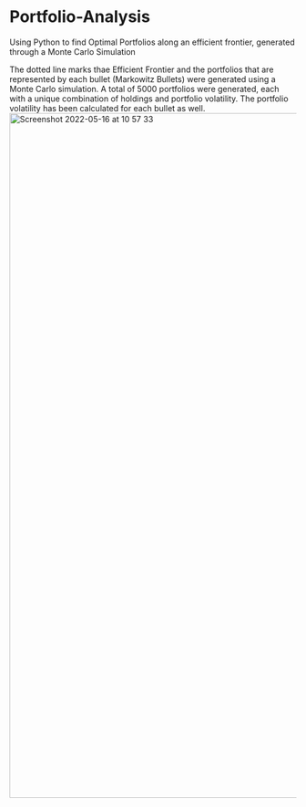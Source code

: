 # Portfolio-Analysis
Using Python to find Optimal Portfolios along an efficient frontier, generated through a Monte Carlo Simulation

The dotted line marks thae Efficient Frontier and the portfolios that are represented by each bullet (Markowitz Bullets) were generated using a
Monte Carlo simulation. A total of 5000 portfolios were generated, each with a unique combination of holdings and portfolio volatility. The portfolio 
volatility has been calculated for each bullet as well.
<img width="1200" alt="Screenshot 2022-05-16 at 10 57 33" src="https://user-images.githubusercontent.com/98121213/168654105-1a0aa154-d097-471f-a13b-8a1b30970c12.png">
